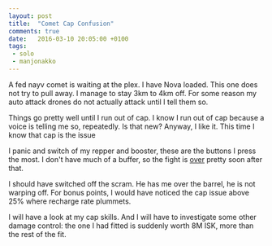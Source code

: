 ```yaml
---
layout: post
title:  "Comet Cap Confusion"
comments: true
date:   2016-03-10 20:05:00 +0100
tags: 
 - solo
 - manjonakko
---
```

A fed nayv comet is waiting at the plex.  I have Nova loaded.  This one does not try to pull away.
I manage to stay 3km to 4km off.  For some reason my auto attack drones do not actually attack
until I tell them so.

Things go pretty well until I run out of cap.  I know I run out of cap because a voice is telling me so,
repeatedly.  Is that new?  Anyway, I like it.  This time I know that cap is the issue

I panic and switch of my repper and booster, these are the buttons I press the most.
I don't have much of a buffer, so the fight is [over](https://zkillboard.com/kill/52521576/) pretty soon after that.

I should have switched off the scram.  He has me over the barrel, he is not warping off.
For bonus points, I would have noticed the cap issue above 25% where recharge rate plummets.

I will have a look at my cap skills.  And I will have to investigate some other damage control:
the one I had fitted is suddenly worth 8M ISK, more than the rest of the fit.


